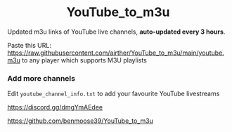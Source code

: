 
<h1 align="center"> YouTube_to_m3u </h1>

Updated m3u links of YouTube live channels, **auto-updated every 3 hours**.


Paste this URL: https://raw.githubusercontent.com/airther/YouTube_to_m3u/main/youtube.m3u to any player which supports M3U playlists

### Add more channels
Edit `youtube_channel_info.txt` to add your favourite YouTube livestreams

https://discord.gg/dmgYmAEdee



https://github.com/benmoose39/YouTube_to_m3u
